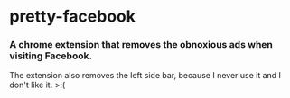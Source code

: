 # pretty-facebook

### A chrome extension that removes the obnoxious ads when visiting Facebook.

The extension also removes the left side bar, because I never use it and I don't like it. >:(
